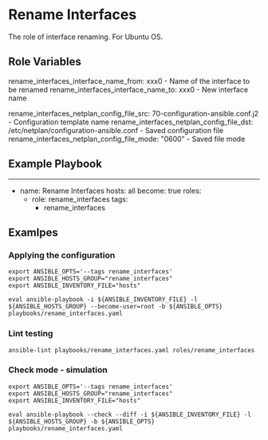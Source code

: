 Rename Interfaces
=========

The role of interface renaming. For Ubuntu OS.

Role Variables
--------------

rename_interfaces_interface_name_from: xxx0 - Name of the interface to be renamed
rename_interfaces_interface_name_to: xxx0 - New interface name

rename_interfaces_netplan_config_file_src: 70-configuration-ansible.conf.j2 - Configuration template name
rename_interfaces_netplan_config_file_dst: /etc/netplan/configuration-ansible.conf - Saved configuration file
rename_interfaces_netplan_config_file_mode: "0600" - Saved file mode

Example Playbook
----------------

---
- name: Rename Interfaces
  hosts: all
  become: true
  roles:
    - role: rename_interfaces
      tags:
        - rename_interfaces


Examlpes
-------

### Applying the configuration

```
export ANSIBLE_OPTS='--tags rename_interfaces'
export ANSIBLE_HOSTS_GROUP="rename_interfaces"
export ANSIBLE_INVENTORY_FILE="hosts"

eval ansible-playbook -i ${ANSIBLE_INVENTORY_FILE} -l ${ANSIBLE_HOSTS_GROUP} --become-user=root -b ${ANSIBLE_OPTS} playbooks/rename_interfaces.yaml
```

### Lint testing

```
ansible-lint playbooks/rename_interfaces.yaml roles/rename_interfaces
```

### Check mode - simulation
```
export ANSIBLE_OPTS='--tags rename_interfaces'
export ANSIBLE_HOSTS_GROUP="rename_interfaces"
export ANSIBLE_INVENTORY_FILE="hosts"

eval ansible-playbook --check --diff -i ${ANSIBLE_INVENTORY_FILE} -l ${ANSIBLE_HOSTS_GROUP} -b ${ANSIBLE_OPTS} playbooks/rename_interfaces.yaml
```
